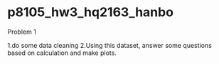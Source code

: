 # p8105_hw3_hq2163_hanbo

Problem 1

1.do some data cleaning
2.Using this dataset, answer some questions based on calculation and make plots.
